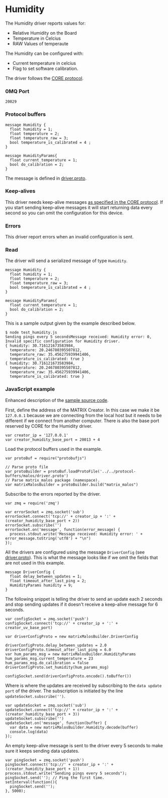 # Humidity 

The Humidity driver reports values for:

* Relative Humidity on the Board 
* Temperature in Celcius
* RAW Values of temperaute


The Humidity can be configured with:
* Current temperature in celcius
* Flag to set software calibration.

The driver follows the [CORE protocol](../index.md#protocol).

### 0MQ Port
```
20029
```

### Protocol buffers

```
message Humidity {
  float humidity = 1;
  float temperature = 2;
  float temperature_raw = 3;
  bool temperature_is_calibrated = 4 ;
}

message HumidityParams{
  float current_temperature = 1; 
  bool do_calibration = 2;
}
```

The message is defined in [driver.proto](https://github.com/matrix-io/protocol-buffers/blob/master/malos/driver.proto).

### Keep-alives

This driver needs keep-alive messages [as specified in the CORE protocol](https:////github.com/matrix-io/matrix-creator-malos/blob/master/README.md#keep-alive-port).
If you start sending keep-alive messages it will start returning data every second so you can omit the configuration for this device.


### Errors

This driver report errors when an invalid configuration is sent.

### Read

The driver will send a serialized message of type `Humidity`.

```
message Humidity {
  float humidity = 1;
  float temperature = 2;
  float temperature_raw = 3;
  bool temperature_is_calibrated = 4 ;
}

message HumidityParams{
  float current_temperature = 1;
  bool do_calibration = 2;
}
```

This is a sample output given by the example described below.

```
$ node test_humidity.js 
Sending pings every 5 secondsMessage received: Humidity error: 0, Invalid specific configuration for Humidity driver.
{ humidity: 30.716121673583984,
  temperature: 20.246780395507812,
  temperature_raw: 35.456275939941406,
  temperature_is_calibrated: true }
{ humidity: 30.716121673583984,
  temperature: 20.246780395507812,
  temperature_raw: 35.456275939941406,
  temperature_is_calibrated: true }
```

### JavaScript example

Enhanced description of the [sample source code](../src/js_test/test_humidity.js).

First, define the address of the MATRIX Creator. In this case we make it be `127.0.0.1`
because we are connecting from the local host but it needs to be different if we
connect from another computer. There is also the base port reserved by CORE for
the Humidity driver.

```
var creator_ip = '127.0.0.1'
var creator_humidity_base_port = 20013 + 4 
```

Load the protocol buffers used in the example.

```
var protoBuf = require("protobufjs")

// Parse proto file
var protoBuilder = protoBuf.loadProtoFile('../../protocol-buffers/malos/driver.proto')
// Parse matrix_malos package (namespace).
var matrixMalosBuilder = protoBuilder.build("matrix_malos")
```

Subscribe to the errors reported by the driver. 

```
var zmq = require('zmq')

var errorSocket = zmq.socket('sub')
errorSocket.connect('tcp://' + creator_ip + ':' + (creator_humidity_base_port + 2))
errorSocket.subscribe('')
errorSocket.on('message', function(error_message) {
  process.stdout.write('Message received: Humidity error: ' + error_message.toString('utf8') + "\n")
});
```
All the drivers are configured using the message `DriverConfig` (see [driver.proto](https://github.com/matrix-io/protocol-buffers/blob/master/malos/driver.proto)).
This is what the message looks like if we omit the fields that are not used in this example.

    message DriverConfig {
      float delay_between_updates = 1;
      float timeout_after_last_ping = 2;
      HumidityParams humidity = 9;
    }

The following snippet is telling the driver to send an update each 2 seconds
and stop sending updates if it doesn't receive a keep-alive message for 6 seconds.

```
var configSocket = zmq.socket('push')
configSocket.connect('tcp://' + creator_ip + ':' + creator_uv_base_port)

var driverConfigProto = new matrixMalosBuilder.DriverConfig

driverConfigProto.delay_between_updates = 2.0
driverConfigProto.timeout_after_last_ping = 6.0
var hum_params_msg = new matrixMalosBuilder.HumidityParams
hum_params_msg.current_temperature = 23
hum_params_msg.do_calibration = false
driverConfigProto.set_humidity(hum_params_msg)

configSocket.send(driverConfigProto.encode().toBuffer())
```

Where is where the updates are received by subscribing to the `data update port` of the driver.
The subscription is initiated by the line `updateSocket.subscribe('')`.

```
var updateSocket = zmq.socket('sub')
updateSocket.connect('tcp://' + creator_ip + ':' + (creator_humidity_base_port + 3))
updateSocket.subscribe('')
updateSocket.on('message', function(buffer) {
  var data = new matrixMalosBuilder.Humidity.decode(buffer)
  console.log(data)
});
```
An empty keep-alive message is sent to the driver every 5 seconds to make sure it keeps
sending data updates.

```
var pingSocket = zmq.socket('push')
pingSocket.connect('tcp://' + creator_ip + ':' + (creator_humidity_base_port + 1))
process.stdout.write("Sending pings every 5 seconds");
pingSocket.send(''); // Ping the first time.
setInterval(function(){
  pingSocket.send('');
}, 5000);
```
